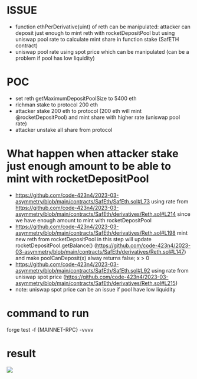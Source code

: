 # ISSUE

- function ethPerDerivative(uint) of reth can be manipulated: attacker can deposit just enough to mint reth with rocketDepositPool but using uniswap pool rate to calculate mint share in function stake (SafETH contract)
- uniswap pool rate using spot price which can be manipulated (can be a problem if pool has low liquidity)

# POC

- set reth getMaximumDepositPoolSize to 5400 eth
- richman stake to protocol 200 eth
- attacker stake 200 eth to protocol (200 eth will mint @rocketDepositPool) and mint share with higher rate (uniswap pool rate)
- attacker unstake all share from protocol

# What happen when attacker stake just enough amount to be able to mint with rocketDepositPool

- https://github.com/code-423n4/2023-03-asymmetry/blob/main/contracts/SafEth/SafEth.sol#L73 using rate from https://github.com/code-423n4/2023-03-asymmetry/blob/main/contracts/SafEth/derivatives/Reth.sol#L214 since we have enough amount to mint with rocketDepositPool
- https://github.com/code-423n4/2023-03-asymmetry/blob/main/contracts/SafEth/derivatives/Reth.sol#L198 mint new reth from rocketDepositPool in this step will update rocketDepositPool.getBalance() (https://github.com/code-423n4/2023-03-asymmetry/blob/main/contracts/SafEth/derivatives/Reth.sol#L147) and make poolCanDeposit(x) alway returns false; x > 0
- https://github.com/code-423n4/2023-03-asymmetry/blob/main/contracts/SafEth/SafEth.sol#L92 using rate from uniswap spot price (https://github.com/code-423n4/2023-03-asymmetry/blob/main/contracts/SafEth/derivatives/Reth.sol#L215)
- note: uniswap spot price can be an issue if pool have low liquidity

# command to run

forge test -f {MAINNET-RPC} -vvvv

# result

![](https://imgur.com/qiGqKRr.jpg)

